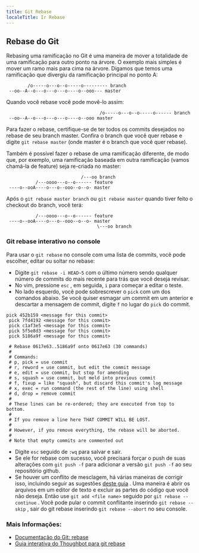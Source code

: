 ```yaml
---
title: Git Rebase
localeTitle: Ir Rebase
---
```

## Rebase do Git

Rebasing uma ramificação no Git é uma maneira de mover a totalidade de uma ramificação para outro ponto na árvore. O exemplo mais simples é mover um ramo mais para cima na árvore. Digamos que temos uma ramificação que divergiu da ramificação principal no ponto A:
```
        /o-----o---o--o-----o--------- branch 
 --oo--A--o---o---o---o----o--ooo--- master 
```

Quando você rebase você pode movê-lo assim:
```
                                   /o-----o---o--o-----o------ branch 
 --oo--A--o---o---o---o----o--ooo master 
```

Para fazer o rebase, certifique-se de ter todos os commits desejados no rebase de seu branch master. Confira o branch que você quer rebase e digite `git rebase master` (onde master é o branch que você quer rebase).

Também é possível fazer o rebase de uma ramificação diferente, de modo que, por exemplo, uma ramificação baseada em outra ramificação (vamos chamá-la de feature) seja re-criada no master:
```
                            /---oo branch 
           /---oooo---o--o------ feature 
 ----o--ooA----o---o--ooo--o--o- master 
```

Após o `git rebase master branch` ou `git rebase master` quando tiver feito o checkout do branch, você terá:
```
           /---oooo---o--o------ feature 
 ----o--ooA----o---o--ooo--o--o- master 
                                  \---oo branch 
```

### Git rebase interativo no console

Para usar o `git rebase` no console com uma lista de commits, você pode escolher, editar ou soltar no rebase:

*   Digite `git rebase -i HEAD~5` com o último número sendo qualquer número de commits do mais recente para trás que você deseja revisar.
*   No vim, pressione `esc` , em seguida, `i` para começar a editar o teste.
*   No lado esquerdo, você pode sobrescrever o `pick` com um dos comandos abaixo. Se você quiser esmagar um commit em um anterior e descartar a mensagem de commit, digite `f` no lugar do `pick` do commit.
```
pick 452b159 <message for this commit> 
 pick 7fd4192 <message for this commit> 
 pick c1af3e5 <message for this commit> 
 pick 5f5e8d3 <message for this commit> 
 pick 5186a9f <message for this commit> 
 
 # Rebase 0617e63..5186a9f onto 0617e63 (30 commands) 
 # 
 # Commands: 
 # p, pick = use commit 
 # r, reword = use commit, but edit the commit message 
 # e, edit = use commit, but stop for amending 
 # s, squash = use commit, but meld into previous commit 
 # f, fixup = like "squash", but discard this commit's log message 
 # x, exec = run command (the rest of the line) using shell 
 # d, drop = remove commit 
 # 
 # These lines can be re-ordered; they are executed from top to bottom. 
 # 
 # If you remove a line here THAT COMMIT WILL BE LOST. 
 # 
 # However, if you remove everything, the rebase will be aborted. 
 # 
 # Note that empty commits are commented out 
```

*   Digite `esc` seguido de `:wq` para salvar e sair.
*   Se ele for rebase com sucesso, você precisará forçar o push de suas alterações com `git push -f` para adicionar a versão `git push -f` ao seu repositório github.
*   Se houver um conflito de mesclagem, há várias maneiras de corrigir isso, incluindo seguir as sugestões [deste guia](https://help.github.com/enterprise/2.11/user/articles/resolving-a-merge-conflict-using-the-command-line/) . Uma maneira é abrir os arquivos em um editor de texto e excluir as partes do código que você não deseja. Então use `git add <file name>` seguido por `git rebase --continue` . Você pode pular o commit conflitante inserindo `git rebase --skip` , sair do git rebase inserindo `git rebase --abort` no seu console.

### Mais Informações:

*   [Documentação do Git: rebase](https://git-scm.com/docs/git-rebase)
*   [Guia interativa do Thoughbot para git rebase](https://robots.thoughtbot.com/git-interactive-rebase-squash-amend-rewriting-history)